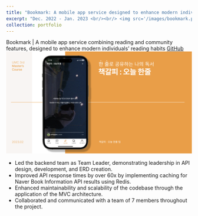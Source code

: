 ```yaml
---
title: "Bookmark: A mobile app service designed to enhance modern individuals’ reading habits"
excerpt: "Dec. 2022 - Jan. 2023 <br/><br/> <img src='/images/bookmark.png' style='width:500px'>"
collection: portfolio
---
```


Bookmark | A mobile app service combining reading and community features, designed to enhance modern individuals’ reading habits [GitHub](https://github.com/BookMark-Oneline/BookMark_iOS)
<br>
<img src='/images/bookmark.png' alt="Bookmark Image">

- Led the backend team as Team Leader, demonstrating leadership in API design, development, and ERD creation.
- Improved API response times by over 60x by implementing caching for Naver Book Information API results using Redis.
- Enhanced maintainability and scalability of the codebase through the application of the MVC architecture.
- Collaborated and communicated with a team of 7 members throughout the project.